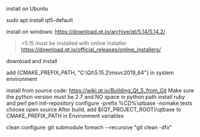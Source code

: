 install on Ubuntu

sudo apt install qt5-default

install on windows:
https://download.qt.io/archive/qt/5.14/5.14.2/

>=5.15 must be installed with online installer
https://download.qt.io/official_releases/online_installers/

download and install

add {CMAKE_PREFIX_PATH, "C:\\Qt\\5.15.2\\msvc2019_64"} in system environment


install from source code:
    https://wiki.qt.io/Building_Qt_5_from_Git
    Make sure the python version must be 2.7 and NO space in python path
    install ruby and perl
    perl init-repository
    configure -prefix %CD%\qtbase -nomake tests
    choose open source
    After build, add ${QT_PROJECT_ROOT}\qtbase to CMAKE_PREFIX_PATH in Environment variables

clean configure:
    git submodule foreach --recursive "git clean -dfx"